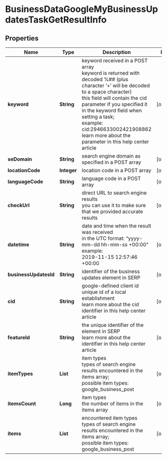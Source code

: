 # BusinessDataGoogleMyBusinessUpdatesTaskGetResultInfo


## Properties

| Name | Type | Description | Notes |
|------------ | ------------- | ------------- | -------------|
**keyword** | **String** | keyword received in a POST array<br>keyword is returned with decoded %## (plus character ‘+’ will be decoded to a space character)<br>this field will contain the cid parameter if you specified it in the keyword field when setting a task;<br>example:<br>cid:2946633002421908862<br>learn more about the parameter in this help center article |[optional]|
**seDomain** | **String** | search engine domain as specified in a POST array |[optional]|
**locationCode** | **Integer** | location code in a POST array |[optional]|
**languageCode** | **String** | language code in a POST array |[optional]|
**checkUrl** | **String** | direct URL to search engine results<br>you can use it to make sure that we provided accurate results |[optional]|
**datetime** | **String** | date and time when the result was received<br>in the UTC format: “yyyy-mm-dd hh-mm-ss +00:00”<br>example:<br>2019-11-15 12:57:46 +00:00 |[optional]|
**businessUpdatesId** | **String** | identifier of the business updates element in SERP |[optional]|
**cid** | **String** | google-defined client id<br>unique id of a local establishment<br>learn more about the cid identifier in this help center article |[optional]|
**featureId** | **String** | the unique identifier of the element in SERP<br>learn more about the identifier in this help center article |[optional]|
**itemTypes** | **List<String>** | item types<br>types of search engine results encountered in the items array;<br>possible item types: google_business_post |[optional]|
**itemsCount** | **Long** | item types<br>the number of items in the items array |[optional]|
**items** | **List<GoogleBusinessPost>** | encountered item types<br>types of search engine results encountered in the items array;<br>possible item types: google_business_post |[optional]|